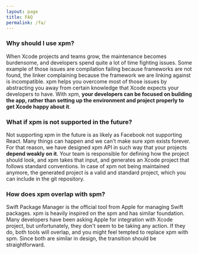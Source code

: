 ```yaml
---
layout: page
title: FAQ
permalink: /fa/
---
```


### Why should I use xpm?

When Xcode projects and teams grow, the maintenance becomes burdensome, and developers spend quite a lot of time fighting issues. Some example of those issues are compilation failing because frameworks are not found, the linker complaining because the framework we are linking against is incompatible. xpm helps you overcome most of those issues by abstracting you away from certain knowledge that Xcode expects your developers to have. With xpm, **your developers can be focused on building the app, rather than setting up the environment and project properly to get Xcode happy about it**.

### What if xpm is not supported in the future?

Not supporting xpm in the future is as likely as Facebook not supporting React. Many things can happen and we can't make sure xpm exists forever. For that reason, we have designed xpm API in such way that your projects **depend weakly on it**. Your team is responsible for defining how the project should look, and xpm takes that input, and generates an Xcode project that follows standard conventions. In case of xpm not being maintained anymore, the generated project is a valid and standard project, which you can include in the git repository.

### How does xpm overlap with spm?

Swift Package Manager is the official tool from Apple for managing Swift packages. xpm is heavily inspired on the spm and has similar foundation. Many developers have been asking Apple for integration with Xcode project, but unfortunately, they don't seem to be taking any action. If they do, both tools will overlap, and you might feel tempted to replace xpm with spm. Since both are similar in design, the transition should be straightforward.
